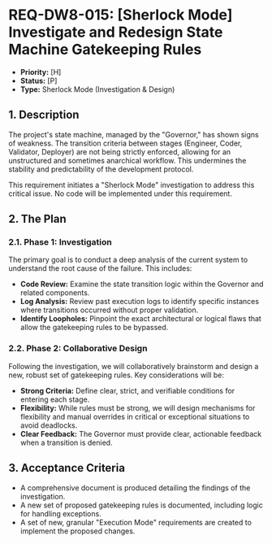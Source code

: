 # REQ-DW8-015: [Sherlock Mode] Investigate and Redesign State Machine Gatekeeping Rules

- **Priority:** [H]
- **Status:** [P]
- **Type:** Sherlock Mode (Investigation & Design)

## 1. Description

The project's state machine, managed by the "Governor," has shown signs of weakness. The transition criteria between stages (Engineer, Coder, Validator, Deployer) are not being strictly enforced, allowing for an unstructured and sometimes anarchical workflow. This undermines the stability and predictability of the development protocol.

This requirement initiates a "Sherlock Mode" investigation to address this critical issue. No code will be implemented under this requirement.

## 2. The Plan

### 2.1. Phase 1: Investigation

The primary goal is to conduct a deep analysis of the current system to understand the root cause of the failure. This includes:

- **Code Review:** Examine the state transition logic within the Governor and related components.
- **Log Analysis:** Review past execution logs to identify specific instances where transitions occurred without proper validation.
- **Identify Loopholes:** Pinpoint the exact architectural or logical flaws that allow the gatekeeping rules to be bypassed.

### 2.2. Phase 2: Collaborative Design

Following the investigation, we will collaboratively brainstorm and design a new, robust set of gatekeeping rules. Key considerations will be:

- **Strong Criteria:** Define clear, strict, and verifiable conditions for entering each stage.
- **Flexibility:** While rules must be strong, we will design mechanisms for flexibility and manual overrides in critical or exceptional situations to avoid deadlocks.
- **Clear Feedback:** The Governor must provide clear, actionable feedback when a transition is denied.

## 3. Acceptance Criteria

- A comprehensive document is produced detailing the findings of the investigation.
- A new set of proposed gatekeeping rules is documented, including logic for handling exceptions.
- A set of new, granular "Execution Mode" requirements are created to implement the proposed changes.

